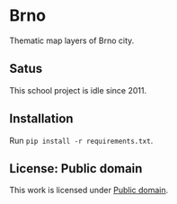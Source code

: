 # Brno

Thematic map layers of Brno city.

## Satus

This school project is idle since 2011.

## Installation

Run `pip install -r requirements.txt`.

## License: Public domain

This work is licensed under [Public domain](https://en.wikipedia.org/wiki/Public_domain).
